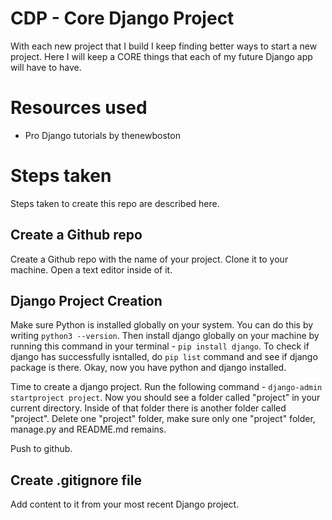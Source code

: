# CDP - Core Django Project

With each new project that I build I keep finding better ways to start a new project. Here I will keep a CORE things that each of my future Django app will have to have.

# Resources used

- Pro Django tutorials by thenewboston

# Steps taken

Steps taken to create this repo are described here.

## Create a Github repo	

Create a Github repo with the name of your project. Clone it to your machine. Open a text editor inside of it.

## Django Project Creation

Make sure Python is installed globally on your system. You can do this by writing `python3 --version`. 
Then install django globally on your machine by running this command in your terminal - `pip install django`. To check if django has successfully isntalled, do `pip list` command and see if django package is there. Okay, now you have python and django installed.

Time to create a django project. Run the following command - `django-admin startproject project`. Now you should see a folder called "project" in your current directory. Inside of that folder there is another folder called "project". Delete one "project" folder, make sure only one "project" folder, manage.py and README.md remains.

Push to github.

## Create .gitignore file

Add content to it from your most recent Django project.